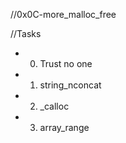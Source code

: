 //0x0C-more_malloc_free

//Tasks

* 0. Trust no one

* 1. string_nconcat

* 2. _calloc

* 3. array_range
